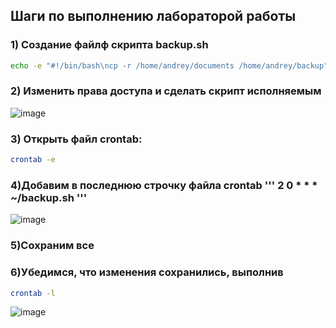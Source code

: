## Шаги по выполнению лабораторой работы

### 1) Создание файлф скрипта backup.sh

```bash
echo -e "#!/bin/bash\ncp -r /home/andrey/documents /home/andrey/backup" > ~/backup.sh
```

### 2) Изменить права доступа и сделать скрипт исполняемым

![image](https://github.com/user-attachments/assets/4eaef6ca-4816-4ee7-900d-61c6f54f7dbb)

### 3) Открыть файл crontab:

```bash
crontab -e
```

### 4)Добавим в последнюю строчку файла crontab ''' 2 0 * * * ~/backup.sh '''

![image](https://github.com/user-attachments/assets/bd2b3a37-efe9-4365-be9e-33e230ef44cf)

### 5)Сохраним все

### 6)Убедимся, что изменения сохранились, выполнив 
```bash
crontab -l
```

![image](https://github.com/user-attachments/assets/31f9ed30-a716-42e2-81da-13a7094bf196)


